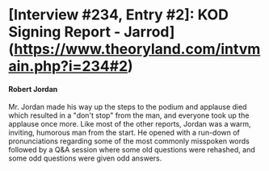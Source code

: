 # [Interview #234, Entry #2]: KOD Signing Report - Jarrod](https://www.theoryland.com/intvmain.php?i=234#2)

#### Robert Jordan

Mr. Jordan made his way up the steps to the podium and applause died which resulted in a "don't stop" from the man, and everyone took up the applause once more. Like most of the other reports, Jordan was a warm, inviting, humorous man from the start. He opened with a run-down of pronunciations regarding some of the most commonly misspoken words followed by a Q&A session where some old questions were rehashed, and some odd questions were given odd answers.

